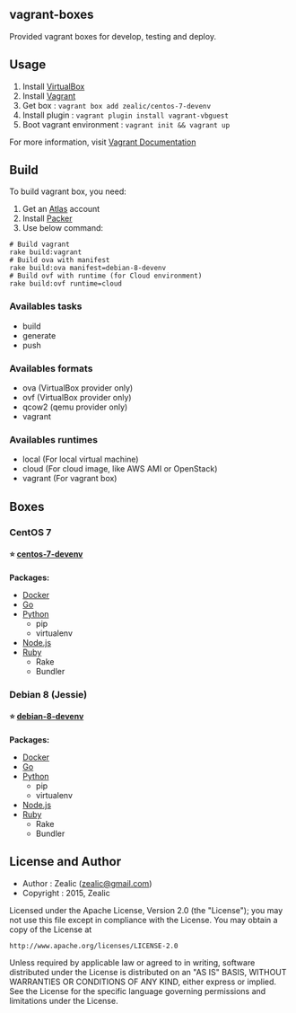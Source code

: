 ## vagrant-boxes
Provided vagrant boxes for develop, testing and deploy.


## Usage
1. Install [VirtualBox](https://www.virtualbox.org/wiki/Downloads)
2. Install [Vagrant](https://www.vagrantup.com)
3. Get box : `vagrant box add zealic/centos-7-devenv`
4. Install plugin : `vagrant plugin install vagrant-vbguest`
5. Boot vagrant environment : `vagrant init && vagrant up`

For more information, visit [Vagrant Documentation](https://docs.vagrantup.com/v2/)


## Build
To build vagrant box, you need:

1. Get an [Atlas](http://atlas.hashicorp.com) account
2. Install [Packer](http://www.packer.io)
3. Use below command:  
```
# Build vagrant
rake build:vagrant
# Build ova with manifest
rake build:ova manifest=debian-8-devenv
# Build ovf with runtime (for Cloud environment)
rake build:ovf runtime=cloud
```

### Availables tasks
* build
* generate
* push

### Availables formats
* ova (VirtualBox provider only)
* ovf (VirtualBox provider only)
* qcow2 (qemu provider only)
* vagrant

### Availables runtimes
* local (For local virtual machine)
* cloud (For cloud image, like AWS AMI or OpenStack)
* vagrant (For vagrant box)


## Boxes
### CentOS 7

#### :star: [centos-7-devenv](https://atlas.hashicorp.com/zealic/centos-7-devenv)
**Packages:**
* [Docker](https://www.docker.com)
* [Go](https://golang.org)
* [Python](https://www.python.org)
  - pip
  - virtualenv
* [Node.js](https://nodejs.org)
* [Ruby](https://www.ruby-lang.org)
  - Rake
  - Bundler


### Debian 8 (Jessie)

#### :star: [debian-8-devenv](https://atlas.hashicorp.com/zealic/debian-8-devenv)
**Packages:**
* [Docker](https://www.docker.com)
* [Go](https://golang.org)
* [Python](https://www.python.org)
  - pip
  - virtualenv
* [Node.js](https://nodejs.org)
* [Ruby](https://www.ruby-lang.org)
  - Rake
  - Bundler


License and Author
------------------

- Author : Zealic (<zealic@gmail.com>)
- Copyright : 2015, Zealic

Licensed under the Apache License, Version 2.0 (the "License");
you may not use this file except in compliance with the License.
You may obtain a copy of the License at

    http://www.apache.org/licenses/LICENSE-2.0

Unless required by applicable law or agreed to in writing, software
distributed under the License is distributed on an "AS IS" BASIS,
WITHOUT WARRANTIES OR CONDITIONS OF ANY KIND, either express or implied.
See the License for the specific language governing permissions and
limitations under the License.
